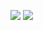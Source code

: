 ![](https://leetcard.jacoblin.cool/aptikpandey9?theme=unicorn)
![](https://leetcard.jacoblin.cool/aptikpandey9?theme=light,unicorn)
